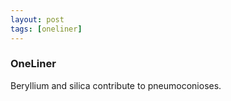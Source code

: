 ```yaml
---
layout: post
tags: [oneliner]
---
```



### OneLiner

Beryllium and silica contribute to pneumoconioses.
